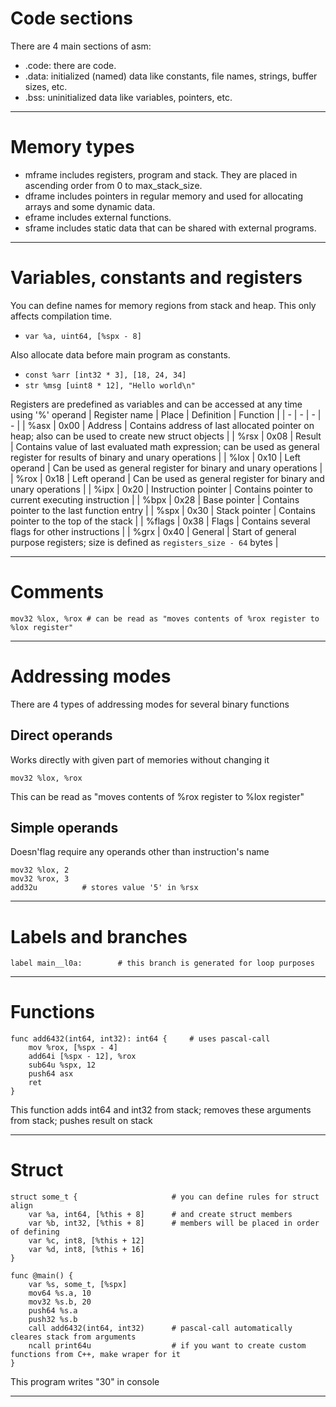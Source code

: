 # Code sections
There are 4 main sections of asm:
- .code: there are code.
- .data: initialized (named) data like constants, file names, strings, buffer sizes, etc.
- .bss: uninitialized data like variables, pointers, etc.

---

# Memory types
- mframe includes registers, program and stack. They are placed in ascending order from 0 to max_stack_size.
- dframe includes pointers in regular memory and used for allocating arrays and some dynamic data.
- eframe includes external functions.
- sframe includes static data that can be shared with external programs.

---

# Variables, constants and registers
You can define names for memory regions from stack and heap.
This only affects compilation time.
- `var %a, uint64, [%spx - 8]`

Also allocate data before main program as constants.
- `const %arr [int32 * 3], [18, 24, 34]`
- `str %msg [uint8 * 12], "Hello world\n"`

Registers are predefined as variables and can be accessed at any time using '%' operand
| Register name | Place | Definition | Function |
| - | - | - | - |
| %asx | 0x00 | Address | Contains address of last allocated pointer on heap; also can be used to create new struct objects |
| %rsx | 0x08 | Result | Contains value of last evaluated math expression; can be used as general register for results of binary and unary operations |
| %lox | 0x10 | Left operand | Can be used as general register for binary and unary operations |
| %rox | 0x18 | Left operand | Can be used as general register for binary and unary operations |
| %ipx | 0x20 | Instruction pointer | Contains pointer to current executing instruction |
| %bpx | 0x28 | Base pointer | Contains pointer to the last function entry |
| %spx | 0x30 | Stack pointer | Contains pointer to the top of the stack |
| %flags | 0x38 | Flags | Contains several flags for other instructions |
| %grx | 0x40 | General | Start of general purpose registers; size is defined as `registers_size - 64` bytes |

---

# Comments
```
mov32 %lox, %rox # can be read as "moves contents of %rox register to %lox register"
```

---

# Addressing modes
There are 4 types of addressing modes for several binary functions
## Direct operands
Works directly with given part of memories without changing it
```
mov32 %lox, %rox
```
This can be read as "moves contents of %rox register to %lox register"
## Simple operands

Doesn'flag require any operands other than instruction's name
```
mov32 %lox, 2
mov32 %rox, 3
add32u          # stores value '5' in %rsx 
```

---

# Labels and branches
```
label main__l0a:		# this branch is generated for loop purposes
```

---

# Functions
```
func add6432(int64, int32): int64 {		# uses pascal-call
	mov %rox, [%spx - 4]
	add64i [%spx - 12], %rox
	sub64u %spx, 12
	push64 asx
	ret
}
```
This function adds int64 and int32 from stack; removes these arguments from stack; pushes result on stack

---

# Struct
```
struct some_t {						# you can define rules for struct align
	var %a, int64, [%this + 8]		# and create struct members
	var %b, int32, [%this + 8]		# members will be placed in order of defining
	var %c, int8, [%this + 12]
	var %d, int8, [%this + 16]
}

func @main() {
	var %s, some_t, [%spx]
	mov64 %s.a, 10
	mov32 %s.b, 20
	push64 %s.a
	push32 %s.b						
	call add6432(int64, int32)		# pascal-call automatically cleares stack from arguments
	ncall print64u					# if you want to create custom functions from C++, make wraper for it
}
```
This program writes "30" in console

---